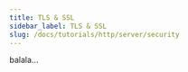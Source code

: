```yaml
---
title: TLS & SSL
sidebar_label: TLS & SSL
slug: /docs/tutorials/http/server/security
---
```

balala...